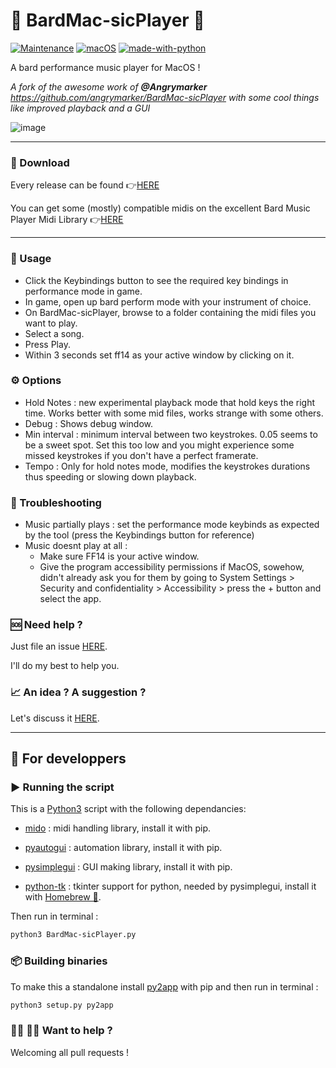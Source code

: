 # 🎵 BardMac-sicPlayer 🍎

[![Maintenance](https://img.shields.io/badge/Maintained%3F-yes-green.svg)](https://GitHub.com/realAbitbol/BardMac-sicPlayer/graphs/commit-activity) [![macOS](https://svgshare.com/i/ZjP.svg)](https://svgshare.com/i/ZjP.svg) [![made-with-python](https://img.shields.io/badge/Made%20with-Python-1f425f.svg)](https://www.python.org/)

A bard performance music player for MacOS !

*A fork of the awesome work of **@Angrymarker** https://github.com/angrymarker/BardMac-sicPlayer with some cool things like improved playback and a GUI*

![image](https://user-images.githubusercontent.com/73762857/143688878-c73c6488-fa56-4fa2-85b0-674b670c245b.png)

---

### 💾 Download

Every release can be found 👉[HERE](https://github.com/realAbitbol/BardMac-sicPlayer/releases)

You can get some (mostly) compatible midis on the excellent Bard Music Player Midi Library 👉[HERE](https://songs.bardmusicplayer.com)

---

### 🎹 Usage
- Click the Keybindings button to see the required key bindings in performance mode in game.
- In game, open up bard perform mode with your instrument of choice.
- On BardMac-sicPlayer, browse to a folder containing the midi files you want to play.
- Select a song.
- Press Play.
- Within 3 seconds set ff14 as your active window by clicking on it.

### ⚙️ Options
- Hold Notes : new experimental playback mode that hold keys the right time. Works better with some mid files, works strange with some others.
- Debug : Shows debug window.
- Min interval : minimum interval between two keystrokes. 0.05 seems to be a sweet spot. Set this too low and you might experience some missed keystrokes if you don't have a perfect framerate.
- Tempo : Only for hold notes mode, modifies the keystrokes durations thus speeding or slowing down playback.

### 🔧 Troubleshooting
- Music partially plays : set the performance mode keybinds as expected by the tool (press the Keybindings button for reference)
- Music doesnt play at all :
  - Make sure FF14 is your active window.
  - Give the program accessibility permissions if MacOS, sowehow, didn't already ask you for them by going to System Settings > Security and confidentiality > Accessibility > press the + button and select the app.
 
 ### 🆘 Need help ?
 
 Just file an issue [HERE](https://github.com/realAbitbol/BardMac-sicPlayer/issues).

 I'll do my best to help you.
 
 ### 📈 An idea ? A suggestion ?
 
 Let's discuss it [HERE](https://github.com/realAbitbol/BardMac-sicPlayer/discussions).

---

## 🤖 For developpers

### ▶️ Running the script

This is a [Python3](https://www.python.org/downloads/) script with the following dependancies:
- [mido](https://pypi.org/project/mido/) : midi handling library, install it with pip.

- [pyautogui](https://pypi.org/project/PyAutoGUI/) : automation library, install it with pip.

- [pysimplegui](https://pypi.org/project/PySimpleGUI/) : GUI making library, install it with pip.

- [python-tk](https://formulae.brew.sh/formula/python-tk@3.9) : tkinter support for python, needed by pysimplegui, install it with [Homebrew 🍺](https://brew.sh/).

Then run in terminal :

```bash
python3 BardMac-sicPlayer.py
```

### 📦 Building binaries

To make this a standalone install [py2app](https://pypi.org/project/py2app/) with pip and then run in terminal :
```bash
python3 setup.py py2app
```  

### 🧑‍💻 👩‍💻 Want to help ?

Welcoming all pull requests !
